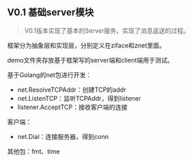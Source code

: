 
## V0.1 基础server模块

> V0.1版本实现了基本的Server服务，实现了消息返送的过程。

框架分为抽象层和实现层，分别定义在ziface和znet里面。

demo文件夹存放基于框架写的server端和client端用于测试。

基于Golang的net包进行开发：
- net.ResolveTCPAddr：创建TCP的addr
- net.ListenTCP：监听TCPAddr，得到listener
- listener.AcceptTCP：接收客户端的连接

客户端：
- net.Dial：连接服务器，得到conn

其他包：fmt、time

